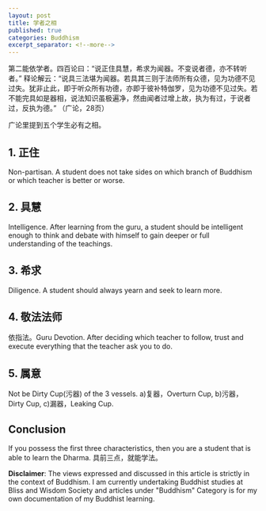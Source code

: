 ```yaml
---
layout: post
title: 学者之相
published: true
categories: Buddhism
excerpt_separator: <!--more-->
--- 
```


第二能依学者。四百论曰：“说正住具慧，希求为闻器。不变说者德，亦不转听者。” 释论解云：“说具三法堪为闻器。若具其三则于法师所有众德，见为功德不见过失。犹非止此，即于听众所有功德，亦即于彼补特伽罗，见为功德不见过失。若不能完具如是器相，说法知识虽极遍净，然由闻者过增上故，执为有过，于说者过，反执为德。” （广论，28页）

<!--more-->

广论里提到五个学生必有之相。  

## 1. 正住  
Non-partisan. A student does not take sides on which branch of Buddhism or which teacher is better or worse.  

## 2. 具慧
Intelligence. After learning from the guru, a student should be intelligent enough to think and debate with himself to gain deeper or full understanding of the teachings.   

## 3. 希求
Diligence. A student should always yearn and seek to learn more. 

## 4. 敬法法师
依指法。Guru Devotion. After deciding which teacher to follow, trust and execute everything that the teacher ask you to do.

## 5. 属意
Not be Dirty Cup(污器) of the 3 vessels. a)复器，Overturn Cup, b)污器，Dirty Cup, c)漏器，Leaking Cup.

## Conclusion
If you possess the first three characteristics, then you are a student that is able to learn the Dharma. 具前三点，就能学法。 

**Disclaimer**: The views expressed and discussed in this article is strictly in the context of Buddhism. I am currently undertaking Buddhist studies at Bliss and Wisdom Society and articles under "Buddhism" Category is for my own documentation of my Buddhist learning.  

